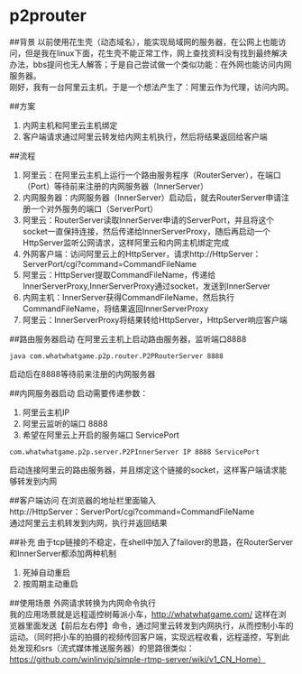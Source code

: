 # p2prouter

##背景
以前使用花生壳（动态域名），能实现局域网的服务器，在公网上也能访问，但是我在linux下面，花生壳不能正常工作，网上查找资料没有找到最终解决办法，bbs提问也无人解答；于是自己尝试做一个类似功能：在外网也能访问内网服务器。  
刚好，我有一台阿里云主机，于是一个想法产生了：阿里云作为代理，访问内网。

##方案
1. 内网主机和阿里云主机绑定
2. 客户端请求通过阿里云转发给内网主机执行，然后将结果返回给客户端

##流程
1. 阿里云：在阿里云主机上运行一个路由服务程序（RouterServer），在端口（Port）等待前来注册的内网服务器（InnerServer）
2. 内网服务器：内网服务器（InnerServer）启动后，就去RouterServer申请注册一个对外服务的端口（ServerPort）
3. 阿里云：RouterServer读取InnerServer申请的ServerPort，并且将这个socket一直保持连接，然后传递给InnerServerProxy，随后再启动一个HttpServer监听公网请求，这样阿里云和内网主机绑定完成
4. 外网客户端：访问阿里云上的HttpServer，请求http://HttpServer：ServerPort/cgi?command=CommandFileName
5. 阿里云：HttpServer提取CommandFileName，传递给InnerServerProxy,InnerServerProxy通过socket，发送到InnerServer
6. 内网主机：InnerServer获得CommandFileName，然后执行CommandFileName，将结果返回InnerServerProxy
7. 阿里云：InnerServerProxy将结果转给HttpServer，HttpServer响应客户端

##路由服务器启动
在阿里云主机上启动路由服务器，监听端口8888
```shell
java com.whatwhatgame.p2p.router.P2PRouterServer 8888
```
启动后在8888等待前来注册的内网服务器

##内网服务器启动
启动需要传递参数：  
1. 阿里云主机IP  
2. 阿里云监听的端口 8888  
3. 希望在阿里云上开启的服务端口 ServicePort  
```shell
com.whatwhatgame.p2p.server.P2PInnerServer IP 8888 ServicePort
```
启动连接阿里云的路由服务器，并且绑定这个链接的socket，这样客户端请求能够转发到内网

##客户端访问
在浏览器的地址栏里面输入  
http://HttpServer：ServerPort/cgi?command=CommandFileName  
通过阿里云主机转发到内网，执行并返回结果  

##补充
由于tcp链接的不稳定，在shell中加入了failover的思路，在RouterServer和InnerServer都添加两种机制  
1. 死掉自动重启  
2. 按周期主动重启  

##使用场景
外网请求转换为内网命令执行  
我的应用场景就是远程遥控树莓派小车，http://whatwhatgame.com/   这样在浏览器里面发送【前后左右停】命令，通过阿里云转发到内网执行，从而控制小车的运动。（同时把小车的拍摄的视频传回客户端，实现远程收看，远程遥控，写到此处发现和srs（流式媒体推送服务器）的思路很类似：https://github.com/winlinvip/simple-rtmp-server/wiki/v1_CN_Home）
